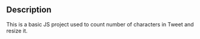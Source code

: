 ## Description
This is a basic JS project used to count number of characters in Tweet and resize it.